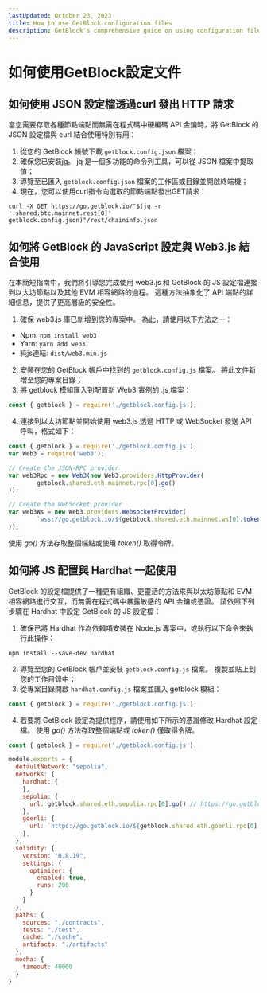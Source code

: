 ```yaml
---
lastUpdated: October 23, 2023
title: How to use GetBlock configuration files
description: GetBlock's comprehensive guide on using configuration files will help you effortlessly configure and optimize your GetBlock integration. Streamline your blockchain development process.
---
```


# 如何使用GetBlock設定文件

## 如何使用 JSON 設定檔透過curl 發出 HTTP 請求

當您需要存取各種節點端點而無需在程式碼中硬編碼 API 金鑰時，將 GetBlock 的 JSON 設定檔與 curl 結合使用特別有用：

1. 從您的 GetBlock 帳號下載 ```getblock.config.json``` 檔案；
2. 確保您已安裝[jq](https://jqlang.github.io/jq/download/)。 jq 是一個多功能的命令列工具，可以從 JSON 檔案中提取值； 
3. 導覽至已匯入 ```getblock.config.json``` 檔案的工作區或目錄並開啟終端機；
4. 現在，您可以使用curl指令向選取的節點端點發出GET請求：

```
curl -X GET https://go.getblock.io/"$(jq -r '.shared.btc.mainnet.rest[0]' getblock.config.json)"/rest/chaininfo.json
```

## 如何將 GetBlock 的 JavaScript 設定與 Web3.js 結合使用

在本簡短指南中，我們將引導您完成使用 web3.js 和 GetBlock 的 JS 設定檔連接到以太坊節點以及其他 EVM 相容網路的過程。 這種方法抽象化了 API 端點的詳細信息，提供了更高層級的安全性。

1. 確保 web3.js 庫已新增到您的專案中。 為此，請使用以下方法之一：

- Npm: ```npm install web3```
- Yarn: ```yarn add web3```
- 純js連結: ```dist/web3.min.js```

2. 安裝在您的 GetBlock 帳戶中找到的 ```getblock.config.js``` 檔案。 將此文件新增至您的專案目錄；
3. 將 getblock 模組匯入到配置新 Web3 實例的 .js 檔案：

```javascript
const { getblock } = require('./getblock.config.js');
```

4. 連接到以太坊節點並開始使用 web3.js 透過 HTTP 或 WebSocket 發送 API 呼叫，格式如下：

```javascript
const { getblock } = require('./getblock.config.js');
var Web3 = require('web3');

// Create the JSON-RPC provider
var web3Rpc = new Web3(new Web3.providers.HttpProvider(
        getblock.shared.eth.mainnet.rpc[0].go()
));

// Create the WebSocket provider
var web3Ws = new Web3.providers.WebsocketProvider(
        `wss://go.getblock.io/${getblock.shared.eth.mainnet.ws[0].token()}`
));
```

使用 *go()* 方法存取整個端點或使用 *token()* 取得令牌。

## 如何將 JS 配置與 Hardhat 一起使用

GetBlock 的設定檔提供了一種更有組織、更靈活的方法來與以太坊節點和 EVM 相容網路進行交互，而無需在程式碼中暴露敏感的 API 金鑰或憑證。 請依照下列步驟在 Hardhat 中設定 GetBlock 的 JS 設定檔：

1. 確保已將 Hardhat 作為依賴項安裝在 Node.js 專案中，或執行以下命令來執行此操作：

```
npm install --save-dev hardhat
```

2. 導覽至您的 GetBlock 帳戶並安裝 ```getblock.config.js``` 檔案。 複製並貼上到您的工作目錄中；
3. 從專案目錄開啟 ```hardhat.config.js``` 檔案並匯入 getblock 模組：

```javascript
const { getblock } = require('./getblock.config.js');
```

4. 若要將 GetBlock 設定為提供程序，請使用如下所示的憑證修改 Hardhat 設定檔。 使用 *go()* 方法存取整個端點或 *token()* 僅取得令牌。

```javascript
const { getblock } = require('./getblock.config.js'); 

module.exports = {
  defaultNetwork: "sepolia",
  networks: {
    hardhat: {
    },
    sepolia: {
      url: getblock.shared.eth.sepolia.rpc[0].go() // https://go.getblock.io/<ACCESS-TOKEN>/
    },
    goerli: {
      url: `https://go.getblock.io/${getblock.shared.eth.goerli.rpc[0].token()}/` // <ACCESS-TOKEN>
    },
  },
  solidity: {
    version: "0.8.19",
    settings: {
      optimizer: {
        enabled: true,
        runs: 200
      }
    }
  },
  paths: {
    sources: "./contracts",
    tests: "./test",
    cache: "./cache",
    artifacts: "./artifacts"
  },
  mocha: {
    timeout: 40000
  }
}
```
